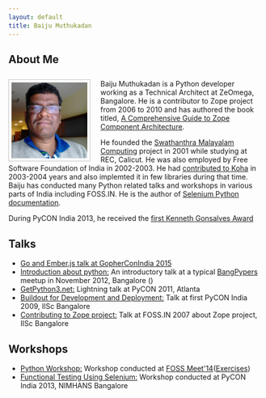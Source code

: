 ```yaml
---
layout: default
title: Baiju Muthukadan
---
```


## About Me

<p style="padding-top: 10px">
<img width="150px" style="float: left; margin-right: 20px; border: 1px solid #c0c0c0; padding: 5px;" src="/images/dallas_fall2014.jpg" />
Baiju Muthukadan is a Python developer working as a Technical
Architect at ZeOmega, Bangalore. He is a contributor to Zope project
from 2006 to 2010 and has authored the book
titled, <a href="http://muthukadan.net/docs/zca.html">A Comprehensive
Guide to Zope Component Architecture</a>.

He founded the <a href="http://smc.org.in/">Swathanthra Malayalam Computing</a>
project in 2001 while studying at REC, Calicut.  He was also employed
by Free Software Foundation of India in 2002-2003.  He had
<a href="http://koha-community.org/about/history/">contributed to Koha</a>
in 2003-2004 years and also implemted it in few libraries during that time.
Baiju has conducted many Python related talks and workshops in various parts of India
including FOSS.IN.  He is the author of
<a href="https://selenium-python.readthedocs.org">Selenium Python
documentation</a>.


During PyCON India 2013, he received the
<a href="http://in.pycon.org/blog/baijum-first-kenneth-gonsalves-award-recipient">
first Kenneth Gonsalves Award</a>

</p>

## Talks

<ul class="posts">
  <li><a href="http://muthukadan.net/golang/emberjs/gopherconindia-2015-talk.html">Go and Ember.js talk at GopherConIndia 2015</a></li>
  <li><a href="http://www.youtube.com/watch?v=lING02S6AAc">Introduction about python:</a> An introductory talk at a typical <a
  href="http://bangalore.python.org.in/">BangPypers</a> meetup in November 2012, Bangalore ()</a></li>
  <li><a href="http://www.youtube.com/watch?v=UEMjz5A_M5o">GetPython3.net:</a> Lightning talk at PyCON 2011, Atlanta</a></li>
  <li><a href="http://in.pycon.org/2009/talkfull/21/">Buildout for Development and Deployment:</a> Talk at first PyCON India 2009, IISc
  Bangalore</a></li>
  <li><a href="http://foss.in/2007/register/slides/Contributing_to_Zope_project_432.pdf">Contributing to Zope project:</a> Talk at FOSS.IN
  2007 about Zope project, IISc Bangalore</a></li>
</ul>

## Workshops

<ul class="posts">
  <li><a href="http://muthukadan.net/presentation/python_workshop/fossmeet14.pdf">Python Workshop:</a> Workshop conducted at
  <a href="http://fossmeet.in/2014/">FOSS Meet'14</a>(<a href="http://muthukadan.net/presentation/python_workshop/fossmeet14-exercises.pdf">Exercises</a>)</li>
  <li><a href="http://in.pycon.org/funnel/2013/5-functional-testing-using-selenium">Functional Testing Using Selenium:</a> Workshop
  conducted at PyCON India 2013, NIMHANS Bangalore</a></li>
</ul>
